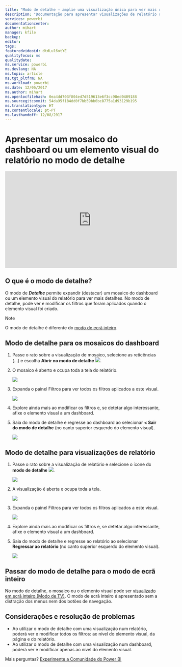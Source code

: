 ```yaml
---
title: "Modo de detalhe – amplie uma visualização única para ver mais detalhes."
description: "Documentação para apresentar visualizações de relatório ou um mosaico do dashboard do Power BI no modo de detalhe, também conhecido como destaque."
services: powerbi
documentationcenter: 
author: mihart
manager: kfile
backup: 
editor: 
tags: 
featuredvideoid: dtdLul6otYE
qualityfocus: no
qualitydate: 
ms.service: powerbi
ms.devlang: NA
ms.topic: article
ms.tgt_pltfrm: NA
ms.workload: powerbi
ms.date: 12/06/2017
ms.author: mihart
ms.openlocfilehash: 0ea4dd703f804ed7d519613e6f3cc98ed0409188
ms.sourcegitcommit: 54da95f184dd0f7bb59bb0bc8775a1d93129b195
ms.translationtype: HT
ms.contentlocale: pt-PT
ms.lasthandoff: 12/08/2017
---
```

# <a name="display-a-dashboard-tile-or-report-visual-in-focus-mode"></a>Apresentar um mosaico do dashboard ou um elemento visual do relatório no modo de detalhe
<iframe width="560" height="315" src="https://www.youtube.com/embed/dtdLul6otYE" frameborder="0" allowfullscreen></iframe>


## <a name="what-is-focus-mode"></a>O que é o modo de detalhe?
O modo de ***Detalhe*** permite expandir (destacar) um mosaico do dashboard ou um elemento visual do relatório para ver mais detalhes.  No modo de detalhe, pode ver e modificar os filtros que foram aplicados quando o elemento visual foi criado.  

> [!NOTE]
> O modo de detalhe é diferente do [modo de ecrã inteiro](service-fullscreen-mode.md).
> 
## <a name="focus-mode-for-dashboard-tiles"></a>Modo de detalhe para os mosaicos do dashboard
1. Passe o rato sobre a visualização de mosaico, selecione as reticências (…) e escolha **Abrir no modo de detalhe** ![](media/service-focus-mode/power-bi-dashboard-focus-mode.png).  
   
2. O mosaico é aberto e ocupa toda a tela do relatório. 

   ![](media/service-focus-mode/power-bi-tile-focus.png)

3. Expanda o painel Filtros para ver todos os filtros aplicados a este visual.
   
   ![](media/service-focus-mode/power-bi-focus-filters.png)

4. Explore ainda mais ao modificar os filtros e, se detetar algo interessante, afixe o elemento visual a um dashboard.

5. Saia do modo de detalhe e regresse ao dashboard ao selecionar **< Sair do modo de detalhe** (no canto superior esquerdo do elemento visual).
   
    ![](media/service-focus-mode/power-bi-tile-exit-focus.png)    


## <a name="focus-mode-for-report-visualizations"></a>Modo de detalhe para visualizações de relatório

1. Passe o rato sobre a visualização de relatório e selecione o ícone do **modo de detalhe** ![](media/service-focus-mode/pbi_popout.jpg).  
   
   ![](media/service-focus-mode/power-bi-hover-focus.png)
2. A visualização é aberta e ocupa toda a tela. 

   
   ![](media/service-focus-mode/power-bi-display-focus-newer2.png)
3. Expanda o painel Filtros para ver todos os filtros aplicados a este visual.
   
   ![](media/service-focus-mode/power-bi-display-focus-filters.png)
4. Explore ainda mais ao modificar os filtros e, se detetar algo interessante, afixe o elemento visual a um dashboard.   
5. Saia do modo de detalhe e regresse ao relatório ao selecionar **Regressar ao relatório** (no canto superior esquerdo do elemento visual). 
   
    ![](media/service-focus-mode/power-bi-exit-focus-report.png)  

## <a name="go-from-focus-mode-to-full-screen-mode"></a>Passar do modo de detalhe para o modo de ecrã inteiro
No modo de detalhe, o mosaico ou o elemento visual pode ser [visualizado em ecrã inteiro (Modo de TV)](service-fullscreen-mode.md). O modo de ecrã inteiro é apresentado sem a distração dos menus nem dos botões de navegação.

## <a name="considerations-and-troubleshooting"></a>Considerações e resolução de problemas
* Ao utilizar o modo de detalhe com uma visualização num relatório, poderá ver e modificar todos os filtros: ao nível do elemento visual, da página e do relatório.    
* Ao utilizar o modo de detalhe com uma visualização num dashboard, poderá ver e modificar apenas ao nível do elemento visual.

Mais perguntas? [Experimente a Comunidade do Power BI](http://community.powerbi.com/)

